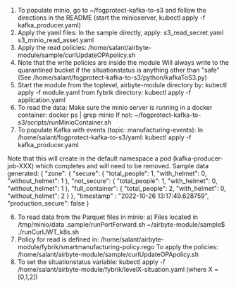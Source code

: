 1. To populate minio, go to ~/fogprotect-kafka-to-s3 and follow the directions
in the README (start the minioserver, kubectl apply -f kafka_producer.yaml)
2. Apply the yaml files:
 In the sample directly, apply:
  s3_read_secret.yaml
  s3_minio_read_asset.yaml
3. Apply the read policies:
/home/salant/airbyte-module/sample/curlUpdateOPApolicy.sh
4. Note that the write policies are inside the module 
Will always write to the quarantined bucket if the situationstatus is anything other than "safe"
(See /home/salant/fogprotect-kafka-to-s3/python/kafkaToS3.py)
5. Start the module from the toplevel, airbyte-module directory by:
kubectl apply -f module.yaml
from fybrik directory:
kubectl apply -f application.yaml
6. To read the data:
 Make sure the minio server is running in a docker container:
docker ps | grep minio
If not:
~/fogprotect-kafka-to-s3/scripts/runMinioContainer.sh
7. To populate Kafka with events (topic: manufacturing-events):
 In /home/salant/fogprotect-kafka-to-s3/yaml:
kubectl apply -f kafka_producer.yaml

Note that this will create in the default namespace a pod (kafka-producer-job-XXX) which completes and will need to be removed.
Sample data generated:
{
        "zone": {
                "secure": {
                        "total_people": 1,
                        "with_helmet": 0,
                        "without_helmet": 1
                },
                "not_secure": {
                        "total_people": 1,
                        "with_helmet": 0,
                        "without_helmet": 1
                },
                "full_container": {
                        "total_people": 2,
                        "with_helmet": 0,
                        "without_helmet": 2
                }
        },
        "timestamp" : "2022-10-26 13:17:49.628759", 
        "production_secure": false 
} 

6. To read data from the Parquet files in minio:
a) Files located in /tmp/minio/data 
 .sample/runPortForward.sh
 ~/airbyte-module/sample$ ./runCurlJWT_k8s.sh
7. Policy for read is defined in:
/home/salant/airbyte-module/fybrik/smartmanufacturing-policy.rego
To apply the policies:
/home/salant/airbyte-module/sample/curlUpdateOPApolicy.sh
8. To set the situationstatus variable:
kubectl apply -f /home/salant/airbyte-module/fybrik/levelX-situation.yaml   (where X = [0,1,2])


